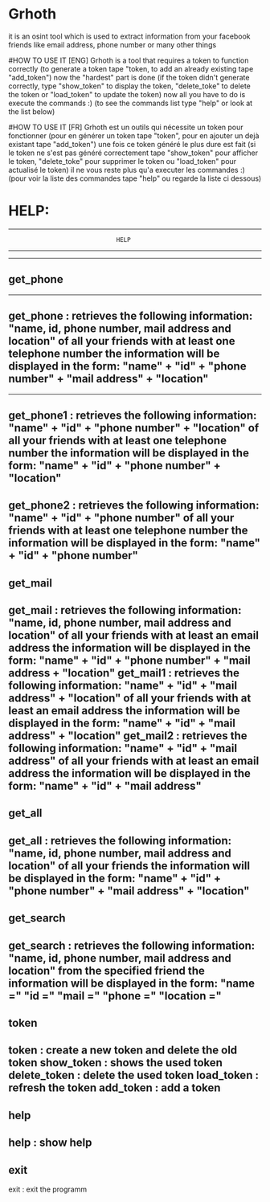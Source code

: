 # Grhoth
it is an osint tool which is used to extract information from your facebook friends like email address, phone number or many other things

#HOW TO USE IT [ENG]
Grhoth is a tool that requires a token to function correctly
(to generate a token tape "token, to add an already existing tape "add_token")
now the "hardest" part is done
(if the token didn't generate correctly, type "show_token" to display the token, "delete_toke" to delete the token 
or "load_token" to update the token)
now all you have to do is execute the commands :)
(to see the commands list type "help" or look at the list below)

#HOW TO USE IT [FR]
Grhoth est un outils qui nécessite un token pour fonctionner 
(pour en générer un token tape "token", pour en ajouter un dejà existant tape "add_token") 
une fois ce token généré le plus dure est fait 
(si le token ne s'est pas généré correctement tape "show_token" pour afficher le token, "delete_toke" pour supprimer le token 
ou "load_token" pour actualisé le token)
il ne vous reste plus qu'a executer les commandes :)
(pour voir la liste des commandes tape "help" ou regarde la liste ci dessous)

# HELP:
-------------------------------------------------------------------------------------
                                  HELP
-------------------------------------------------------------------------------------
-------------------------------------------------------------------------------------
get_phone 
-------------------------------------------------------------------------------------
-------------------------------------------------------------------------------------
get_phone : retrieves the following information: "name, id, phone number, mail address and location" of all your friends with at least one telephone number
the information will be displayed in the form: "name" + "id" + "phone number" + "mail address" + "location"
-------------------------------------------------------------------------------------
-------------------------------------------------------------------------------------
get_phone1 : retrieves the following information: "name" + "id" + "phone number" + "location" of all your friends with at least one telephone number
the information will be displayed in the form: "name" + "id" + "phone number" + "location"
-------------------------------------------------------------------------------------
get_phone2 : retrieves the following information: "name" + "id" + "phone number" of all your friends with at least one telephone number
the information will be displayed in the form: "name" + "id" + "phone number"
-------------------------------------------------------------------------------------
get_mail 
-------------------------------------------------------------------------------------
get_mail : retrieves the following information: "name, id, phone number, mail address and location" of all your friends with at least an email address
the information will be displayed in the form: "name" + "id" + "phone number" + "mail address + "location"
get_mail1 : retrieves the following information: "name" + "id" + "mail address" + "location" of all your friends with at least an email address
the information will be displayed in the form: "name" + "id" + "mail address" + "location"
get_mail2 : retrieves the following information: "name" + "id" + "mail address" of all your friends with at least an email address
the information will be displayed in the form: "name" + "id" + "mail address"
-------------------------------------------------------------------------------------
get_all 
-------------------------------------------------------------------------------------
get_all : retrieves the following information: "name, id, phone number, mail address and location" of all your friends
the information will be displayed in the form: "name" + "id" + "phone number" + "mail address" + "location"
-------------------------------------------------------------------------------------
get_search
-------------------------------------------------------------------------------------
get_search : retrieves the following information: "name, id, phone number, mail address and location" from the specified friend
the information will be displayed in the form:
"name ="
"id ="
"mail =" 
"phone =" 
"location ="
-------------------------------------------------------------------------------------
token
-------------------------------------------------------------------------------------
token : create a new token and delete the old token
show_token : shows the used token
delete_token : delete the used token
load_token : refresh the token
add_token : add a token
-------------------------------------------------------------------------------------
help
-------------------------------------------------------------------------------------
help : show help
-------------------------------------------------------------------------------------
exit
-------------------------------------------------------------------------------------
exit : exit the programm
